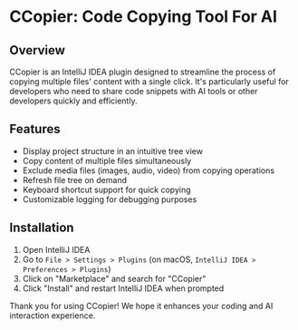 # CCopier: Code Copying Tool For AI

## Overview

CCopier is an IntelliJ IDEA plugin designed to streamline the process of copying multiple files' content with a single click. It's particularly useful for developers who need to share code snippets with AI tools or other developers quickly and efficiently.

## Features

- Display project structure in an intuitive tree view
- Copy content of multiple files simultaneously
- Exclude media files (images, audio, video) from copying operations
- Refresh file tree on demand
- Keyboard shortcut support for quick copying
- Customizable logging for debugging purposes

## Installation

1. Open IntelliJ IDEA
2. Go to `File > Settings > Plugins` (on macOS, `IntelliJ IDEA > Preferences > Plugins`)
3. Click on "Marketplace" and search for "CCopier"
4. Click "Install" and restart IntelliJ IDEA when prompted


Thank you for using CCopier! We hope it enhances your coding and AI interaction experience.